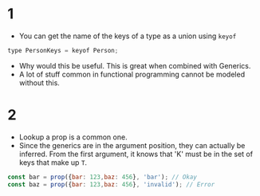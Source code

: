# 1

* You can get the name of the keys of a type as a union using `keyof`

```js
type PersonKeys = keyof Person;
```


* Why would this be useful. This is great when combined with Generics. 
* A lot of stuff common in functional programming cannot be modeled without this.

# 2 
* Lookup a prop is a common one.
* Since the generics are in the argument position, they can actually be inferred. From the first argument, it knows that 'K' must be in the set of keys that make up `T`.
```js
const bar = prop({bar: 123,baz: 456}, 'bar'); // Okay
const baz = prop({bar: 123,baz: 456}, 'invalid'); // Error
```
